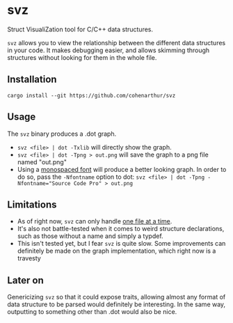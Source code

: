 # svz

Struct VisualiZation tool for C/C++ data structures.

`svz` allows you to view the relationship between the different data structures
in your code. It makes debugging easier, and allows skimming through structures
without looking for them in the whole file.

## Installation

`cargo install --git https://github.com/cohenarthur/svz`

## Usage

The `svz` binary produces a .dot graph.

* `svz <file> | dot -Txlib` will directly show the graph.
* `svz <file> | dot -Tpng > out.png` will save the graph to a png file named "out.png"
* Using a [monospaced font](https://en.wikipedia.org/wiki/List_of_monospaced_typefaces) will
produce a better looking graph. In order to do so, pass the `-Nfontname` option to dot:
`svz <file> | dot -Tpng -Nfontname="Source Code Pro" > out.png`

## Limitations

* As of right now, `svz` can only handle [one file at a time](https://github.com/CohenArthur/svz/issues/12).
* It's also not battle-tested when it comes to weird structure declarations, such as
those without a name and simply a typdef.
* This isn't tested yet, but I fear `svz` is quite slow. Some improvements can definitely
be made on the graph implementation, which right now is a travesty

## Later on

Genericizing `svz` so that it could expose traits, allowing almost any format of data
structure to be parsed would definitely be interesting. In the same way, outputting
to something other than .dot would also be nice.
